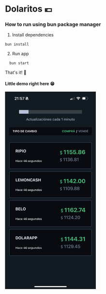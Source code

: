 # Dolaritos 💶
### How to run using bun package manager
1. Install dependencies
```sh
bun install
```
2. Run app
```sh
  bun start
```

That's it! 🥳
#### Little demo right here 😁

<img src="./public/images/Demo.png" alt="Demo" width="300">